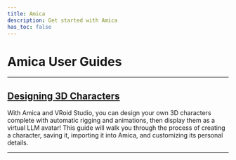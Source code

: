 ```yaml
---
title: Amica
description: Get started with Amica  
has_toc: false
---
```

# Amica User Guides

---

## [Designing 3D Characters](custom-characters.md)

With Amica and VRoid Studio, you can design your own 3D characters complete with automatic rigging and animations, then display them as a virtual LLM avatar! This guide will walk you through the process of creating a character, saving it, importing it into Amica, and customizing its personal details.

---
